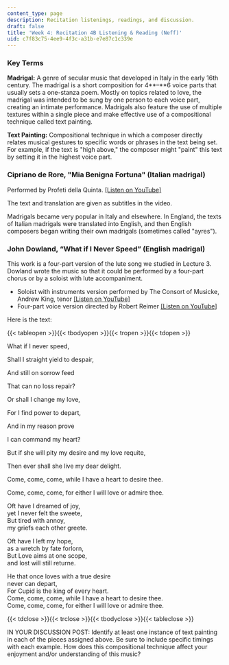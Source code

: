 ```yaml
---
content_type: page
description: Recitation listenings, readings, and discussion.
draft: false
title: 'Week 4: Recitation 4B Listening & Reading (Neff)'
uid: c7f83c75-4ee9-4f3c-a31b-e7e87c1c339e
---
```

### **Key Terms**

**Madrigal:** A genre of secular music that developed in Italy in the early 16th century. The madrigal is a short composition for 4**–**6 voice parts that usually sets a one-stanza poem. Mostly on topics related to love, the madrigal was intended to be sung by one person to each voice part, creating an intimate performance. Madrigals also feature the use of multiple textures within a single piece and make effective use of a compositional technique called text painting.

**Text Painting:** Compositional technique in which a composer directly relates musical gestures to specific words or phrases in the text being set. For example, if the text is "high above," the composer might "paint" this text by setting it in the highest voice part.

### Cipriano de Rore, "Mia Benigna Fortuna" (Italian madrigal)

Performed by Profeti della Quinta. [\[Listen on YouTube\]](https://www.youtube.com/watch?v=Hi6H8FtK68YLinks)

The text and translation are given as subtitles in the video.

Madrigals became very popular in Italy and elsewhere. In England, the texts of Italian madrigals were translated into English, and then English composers began writing their own madrigals (sometimes called "ayres").

### John Dowland, “What if I Never Speed” (English madrigal)

This work is a four-part version of the lute song we studied in Lecture 3. Dowland wrote the music so that it could be performed by a four-part chorus or by a soloist with lute accompaniment.

- Soloist with instruments version performed by The Consort of Musicke, Andrew King, tenor [\[Listen on YouTube\]](https://www.youtube.com/watch?v=a56Llxj2oH0)
- Four-part voice version directed by Robert Reimer [\[Listen on YouTube\]](https://www.youtube.com/watch?v=Gmvxz5kfxOk)

Here is the text:

{{< tableopen >}}{{< tbodyopen >}}{{< tropen >}}{{< tdopen >}}

What if I never speed, 

Shall I straight yield to despair, 

And still on sorrow feed 

That can no loss repair? 

Or shall I change my love, 

For I find power to depart, 

And in my reason prove 

I can command my heart? 

But if she will pity my desire and my love requite, 

Then ever shall she live my dear delight. 

Come, come, come, while I have a heart to desire thee. 

Come, come, come, for either I will love or admire thee. 

Oft have I dreamed of joy,     
yet I never felt the sweete,     
But tired with annoy,     
my griefs each other greete.

Oft have I left my hope,     
as a wretch by fate forlorn,     
But Love aims at one scope,     
and lost will still returne.

He that once loves with a true desire     
never can depart,     
For Cupid is the king of every heart.     
Come, come, come, while I have a heart to desire thee.     
Come, come, come, for either I will love or admire thee.

{{< tdclose >}}{{< trclose >}}{{< tbodyclose >}}{{< tableclose >}}

IN YOUR DISCUSSION POST: Identify at least one instance of text painting in each of the pieces assigned above. Be sure to include specific timings with each example. How does this compositional technique affect your enjoyment and/or understanding of this music?